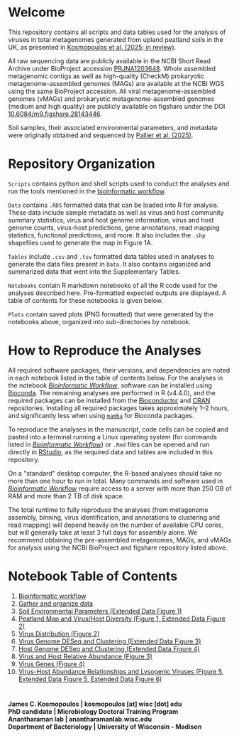 # Welcome
This repository contains all scripts and data tables used for the analysis of viruses in total metagenomes generated from upland peatland soils in the UK, as presented in [Kosmopoulos et al. (2025; in review)]().

All raw sequencing data are publicly available in the NCBI Short Read Archive under BioProject accession [PRJNA1203648](https://www.ncbi.nlm.nih.gov/bioproject/?term=PRJNA1203648). Whole assembled metagenomic contigs as well as high-quality (CheckM) prokaryotic metagenome-assembled genomes (MAGs) are available at the NCBI WGS using the same BioProject accession. All viral metagenome-assembled genomes (vMAGs) and prokaryotic metagenome-assembled genomes (medium and high quality) are publicly available on figshare under the DOI [10.6084/m9.figshare.28143446](https://doi.org/10.6084/m9.figshare.28143446).

Soil samples, their associated environmental parameters, and metadata were originally obtained and sequenced by [Pallier et al. (2025)](https://doi.org/10.1101/2025.08.01.668219).

# Repository Organization
`Scripts` contains python and shell scripts used to conduct the analyses and run the tools mentioned in the [bioinformatic workflow](https://github.com/AnantharamanLab/UKPeatlandViruses/blob/main/workflow.ipynb).

`Data` contains `.RDS` formatted data that can be loaded into R for analysis. These data include sample metadata as well as virus and host community summary statistics, virus and host genome information, virus and host genome counts, virus-host predictions, gene annotations, read mapping statistics, functional predictions, and more. It also includes the `.shp` shapefiles used to generate the map in Figure 1A.

`Tables` include `.csv` and `.tsv` formatted data tables used in analyses to generate the data files present in `Data`. It also contains organized and summarized data that went into the Supplementary Tables.

`Notebooks` contain R markdown notebooks of all the R code used for the analyses described here. Pre-formatted expected outputs are displayed. A table of contents for these notebooks is given below.

`Plots` contain saved plots (PNG formatted) that were generated by the notebooks above, organized into sub-directories by notebook.

# How to Reproduce the Analyses
All required software packages, their versions, and dependencies are noted in each notebook listed in the table of contents below. For the analyses in the notebook *[Bioinformatic Workflow](https://github.com/AnantharamanLab/UKPeatlandViruses/blob/main/workflow.ipynb)*, software can be installed using [Bioconda](https://bioconda.github.io/). The remaining analyses are performed in R (v4.4.0), and the required packages can be installed from the [Bioconductor](https://www.bioconductor.org/) and [CRAN](https://cran.r-project.org/) repositories. Installing all required packages takes approximately 1–2 hours, and significantly less when using [`mamba`](https://github.com/mamba-org/mamba) for Bioconda packages.

To reproduce the analyses in the manuscript, code cells can be copied and pasted into a terminal running a Linux operating system (for commands listed in *[Bioinformatic Workflow](https://github.com/AnantharamanLab/UKPeatlandViruses/blob/main/workflow.ipynb)*) or `.Rmd` files can be opened and run directly in [RStudio](https://posit.co/download/rstudio-desktop/), as the required data and tables are included in this repository.

On a "standard" desktop computer, the R-based analyses should take no more than one hour to run in total. Many commands and software used in *[Bioinformatic Workflow](https://github.com/AnantharamanLab/UKPeatlandViruses/blob/main/workflow.ipynb)* require access to a server with more than 250 GB of RAM and more than 2 TB of disk space.

The total runtime to fully reproduce the analyses (from metagenome assembly, binning, virus identification, and annotations to clustering and read mapping) will depend heavily on the number of available CPU cores, but will generally take at least 3 full days for assembly alone. We recommend obtaining the pre-assembled metagenomes, MAGs, and vMAGs for analysis using the NCBI BioProject and figshare repository listed above.

# Notebook Table of Contents
1. [Bioinformatic workflow](https://github.com/AnantharamanLab/UKPeatlandViruses/blob/main/workflow.ipynb)
2. [Gather and organize data](https://github.com/AnantharamanLab/UKPeatlandViruses/blob/main/Notebooks/data.md)
3. [Soil Environmental Parameters (Extended Data Figure 1)](https://github.com/AnantharamanLab/UKPeatlandViruses/blob/main/Notebooks/environment.md)
4. [Peatland Map and Virus/Host Diversity (Figure 1, Extended Data Figure 2)](https://github.com/AnantharamanLab/UKPeatlandViruses/blob/main/Notebooks/diversity.md)
5. [Virus Distribution (Figure 2)](https://github.com/AnantharamanLab/UKPeatlandViruses/blob/main/Notebooks/virus_distribution.md)
6. [Virus Genome DESeq and Clustering (Extended Data Figure 3)](https://github.com/AnantharamanLab/UKPeatlandViruses/blob/main/Notebooks/virus_deseq.md)
7. [Host Genome DESeq and Clustering (Extended Data Figure 4)](https://github.com/AnantharamanLab/UKPeatlandViruses/blob/main/Notebooks/host_deseq.md)
8. [Virus and Host Relative Abundance (Figure 3)](https://github.com/AnantharamanLab/UKPeatlandViruses/blob/main/Notebooks/virus_host.md)
9. [Virus Genes (Figure 4)](https://github.com/AnantharamanLab/UKPeatlandViruses/blob/main/Notebooks/virus_genes.md)
10. [Virus-Host Abundance Relationships and Lysogenic Viruses (Figure 5, Extended Data Figure 5, Extended Data Figure 6)](https://github.com/AnantharamanLab/UKPeatlandViruses/blob/main/Notebooks/virus_replication.md)

# 
**James C. Kosmopoulos | kosmopoulos \[at\] wisc \[dot\] edu**<br>
**PhD candidate | Microbiology Doctoral Training Program**<br>
**Anantharaman lab | anantharamanlab.wisc.edu**<br>
**Department of Bacteriology | University of Wisconsin - Madison**
